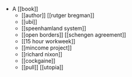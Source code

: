 - A [[book]]
  - [[author]] [[rutger bregman]]
  - [[ubi]]
  - [[speenhamland system]]
  - [[open borders]] [[schengen agreement]]
  - [[15 hour workweek]]
  - [[mincome project]]
  - [[richard nixon]]
  - [[cockgaine]]
  - [[pull]] [[utopia]]
